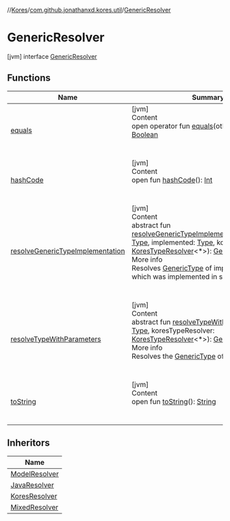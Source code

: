 //[Kores](../../index.md)/[com.github.jonathanxd.kores.util](../index.md)/[GenericResolver](index.md)



# GenericResolver  
 [jvm] interface [GenericResolver](index.md)   


## Functions  
  
|  Name|  Summary| 
|---|---|
| <a name="kotlin/Any/equals/#kotlin.Any?/PointingToDeclaration/"></a>[equals](../-simple-resolver/index.md#%5Bkotlin%2FAny%2Fequals%2F%23kotlin.Any%3F%2FPointingToDeclaration%2F%5D%2FFunctions%2F-1211764316)| <a name="kotlin/Any/equals/#kotlin.Any?/PointingToDeclaration/"></a>[jvm]  <br>Content  <br>open operator fun [equals](../-simple-resolver/index.md#%5Bkotlin%2FAny%2Fequals%2F%23kotlin.Any%3F%2FPointingToDeclaration%2F%5D%2FFunctions%2F-1211764316)(other: [Any](https://kotlinlang.org/api/latest/jvm/stdlib/kotlin/-any/index.html)?): [Boolean](https://kotlinlang.org/api/latest/jvm/stdlib/kotlin/-boolean/index.html)  <br><br><br>
| <a name="kotlin/Any/hashCode/#/PointingToDeclaration/"></a>[hashCode](../-simple-resolver/index.md#%5Bkotlin%2FAny%2FhashCode%2F%23%2FPointingToDeclaration%2F%5D%2FFunctions%2F-1211764316)| <a name="kotlin/Any/hashCode/#/PointingToDeclaration/"></a>[jvm]  <br>Content  <br>open fun [hashCode](../-simple-resolver/index.md#%5Bkotlin%2FAny%2FhashCode%2F%23%2FPointingToDeclaration%2F%5D%2FFunctions%2F-1211764316)(): [Int](https://kotlinlang.org/api/latest/jvm/stdlib/kotlin/-int/index.html)  <br><br><br>
| <a name="com.github.jonathanxd.kores.util/GenericResolver/resolveGenericTypeImplementation/#java.lang.reflect.Type#java.lang.reflect.Type#com.github.jonathanxd.kores.type.KoresTypeResolver[*]/PointingToDeclaration/"></a>[resolveGenericTypeImplementation](resolve-generic-type-implementation.md)| <a name="com.github.jonathanxd.kores.util/GenericResolver/resolveGenericTypeImplementation/#java.lang.reflect.Type#java.lang.reflect.Type#com.github.jonathanxd.kores.type.KoresTypeResolver[*]/PointingToDeclaration/"></a>[jvm]  <br>Content  <br>abstract fun [resolveGenericTypeImplementation](resolve-generic-type-implementation.md)(superType: [Type](https://docs.oracle.com/javase/8/docs/api/java/lang/reflect/Type.html), implemented: [Type](https://docs.oracle.com/javase/8/docs/api/java/lang/reflect/Type.html), koresTypeResolver: [KoresTypeResolver](../../com.github.jonathanxd.kores.type/-kores-type-resolver/index.md)<*>): [GenericType](../../com.github.jonathanxd.kores.type/-generic-type/index.md)  <br>More info  <br>Resolves [GenericType](../../com.github.jonathanxd.kores.type/-generic-type/index.md) of implemented type, which was implemented in superType.  <br><br><br>
| <a name="com.github.jonathanxd.kores.util/GenericResolver/resolveTypeWithParameters/#java.lang.reflect.Type#com.github.jonathanxd.kores.type.KoresTypeResolver[*]/PointingToDeclaration/"></a>[resolveTypeWithParameters](resolve-type-with-parameters.md)| <a name="com.github.jonathanxd.kores.util/GenericResolver/resolveTypeWithParameters/#java.lang.reflect.Type#com.github.jonathanxd.kores.type.KoresTypeResolver[*]/PointingToDeclaration/"></a>[jvm]  <br>Content  <br>abstract fun [resolveTypeWithParameters](resolve-type-with-parameters.md)(type: [Type](https://docs.oracle.com/javase/8/docs/api/java/lang/reflect/Type.html), koresTypeResolver: [KoresTypeResolver](../../com.github.jonathanxd.kores.type/-kores-type-resolver/index.md)<*>): [GenericType](../../com.github.jonathanxd.kores.type/-generic-type/index.md)  <br>More info  <br>Resolves the [GenericType](../../com.github.jonathanxd.kores.type/-generic-type/index.md) of type.  <br><br><br>
| <a name="kotlin/Any/toString/#/PointingToDeclaration/"></a>[toString](../-simple-resolver/index.md#%5Bkotlin%2FAny%2FtoString%2F%23%2FPointingToDeclaration%2F%5D%2FFunctions%2F-1211764316)| <a name="kotlin/Any/toString/#/PointingToDeclaration/"></a>[jvm]  <br>Content  <br>open fun [toString](../-simple-resolver/index.md#%5Bkotlin%2FAny%2FtoString%2F%23%2FPointingToDeclaration%2F%5D%2FFunctions%2F-1211764316)(): [String](https://kotlinlang.org/api/latest/jvm/stdlib/kotlin/-string/index.html)  <br><br><br>


## Inheritors  
  
|  Name| 
|---|
| <a name="com.github.jonathanxd.kores.type/ModelResolver///PointingToDeclaration/"></a>[ModelResolver](../../com.github.jonathanxd.kores.type/-model-resolver/index.md)
| <a name="com.github.jonathanxd.kores.util/JavaResolver///PointingToDeclaration/"></a>[JavaResolver](../-java-resolver/index.md)
| <a name="com.github.jonathanxd.kores.util/KoresResolver///PointingToDeclaration/"></a>[KoresResolver](../-kores-resolver/index.md)
| <a name="com.github.jonathanxd.kores.util/MixedResolver///PointingToDeclaration/"></a>[MixedResolver](../-mixed-resolver/index.md)

